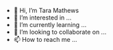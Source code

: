 - 👋 Hi, I’m Tara Mathews
- 👀 I’m interested in ...
- 🌱 I’m currently learning ...
- 💞️ I’m looking to collaborate on ...
- 📫 How to reach me ...

<!---
Taranna/Taranna is a ✨ special ✨ repository because its `README.md` (this file) appears on your GitHub profile.
You can click the Preview link to take a look at your changes.
--->
